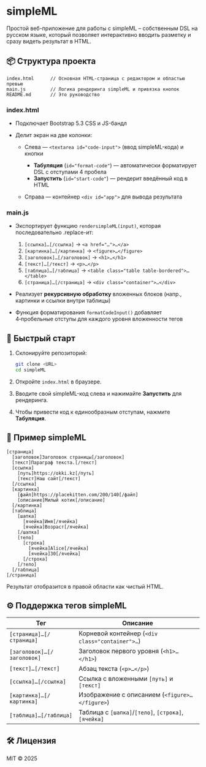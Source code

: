 # simpleML

Простой веб-приложение для работы с simpleML – собственным DSL на русском языке, который позволяет интерактивно вводить разметку и сразу видеть результат в HTML.

## 📦 Структура проекта

```
index.html      // Основная HTML-страница с редактором и областью превью
main.js         // Логика рендеринга simpleML и привязка кнопок
README.md       // Это руководство
```

### index.html

* Подключает Bootstrap 5.3 CSS и JS-бандл
* Делит экран на две колонки:

  * Слева — `<textarea id="code-input">` (ввод simpleML-кода) и кнопки

    * **Табуляция** (`id="format-code"`) — автоматически форматирует DSL с отступами 4 пробела
    * **Запустить** (`id="start-code"`) — рендерит введённый код в HTML
  * Справа — контейнер `<div id="app">` для вывода результата

### main.js

* Экспортирует функцию `rendersimpleML(input)`, которая последовательно .replace-ит:

  1. `[ссылка]…[/ссылка]` → `<a href="…">…</a>`
  2. `[картинка]…[/картинка]` → `<figure>…</figure>`
  3. `[заголовок]…[/заголовок]` → `<h1>…</h1>`
  4. `[текст]…[/текст]` → `<p>…</p>`
  5. `[таблица]…[/таблица]` → `<table class="table table-bordered">…</table>`
  6. `[страница]…[/страница]` → `<div class="container">…</div>`
* Реализует **рекурсивную обработку** вложенных блоков (напр., картинки и ссылки внутри таблицы)
* Функция форматирования `formatCodeInput()` добавляет 4‑пробельные отступы для каждого уровня вложенности тегов

## 🚀 Быстрый старт

1. Склонируйте репозиторий:

   ```bash
   git clone <URL>
   cd simpleML
   ```
2. Откройте `index.html` в браузере.
3. Вводите свой simpleML-код слева и нажимайте **Запустить** для рендеринга.
4. Чтобы привести код к единообразным отступам, нажмите **Табуляция**.

## 📝 Пример simpleML

```text
[страница]
  [заголовок]Заголовок страницы[/заголовок]
  [текст]Параграф текста.[/текст]
  [ссылка]
    [путь]https://okki.kz[/путь]
    [текст]Наш сайт[/текст]
  [/ссылка]
  [картинка]
    [файл]https://placekitten.com/200/140[/файл]
    [описание]Милый котик[/описание]
  [/картинка]
  [таблица]
    [шапка]
      [ячейка]Имя[/ячейка]
      [ячейка]Возраст[/ячейка]
    [/шапка]
    [тело]
      [строка]
        [ячейка]Alice[/ячейка]
        [ячейка]30[/ячейка]
      [/строка]
    [/тело]
  [/таблица]
[/страница]
```

Результат отобразится в правой области как чистый HTML.

## ⚙️ Поддержка тегов simpleML

| Тег                        | Описание                                             |
| -------------------------- | ---------------------------------------------------- |
| `[страница]…[/страница]`   | Корневой контейнер (`<div class="container">…`)      |
| `[заголовок]…[/заголовок]` | Заголовок первого уровня (`<h1>…</h1>`)              |
| `[текст]…[/текст]`         | Абзац текста (`<p>…</p>`)                            |
| `[ссылка]…[/ссылка]`       | Ссылка с вложенными `[путь]` и `[текст]`             |
| `[картинка]…[/картинка]`   | Изображение с описанием (`<figure>…</figure>`)       |
| `[таблица]…[/таблица]`     | Таблица с `[шапка]`/`[тело]`, `[строка]`, `[ячейка]` |

## 🛠️ Лицензия

MIT © 2025
